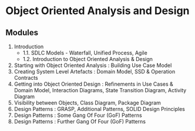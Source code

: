 # Object Oriented Analysis and Design 
 

## Modules
 
1. Introduction
    * 1.1. SDLC Models - Waterfall, Unified Process, Agile
    * 1.2. Introduction to Object Oriented Analysis & Design 
2. Starting with Object Oriented Analysis : Building Use Case Model
3. Creating System Level Artefacts : Domain Model, SSD & Operation Contracts
4. Getting into Object Oriented Design : Refinements in Use Cases & Domain Model, Interaction Diagrams, State Transition Diagram, Activity Diagram
5. Visibility between Objects, Class Diagram, Package Diagram
6. Design Patterns : GRASP, Additional Patterns, SOLID Design Principles
7. Design Patterns : Some Gang Of Four (GoF) Patterns
8. Design Patterns : Further Gang Of Four (GoF) Patterns